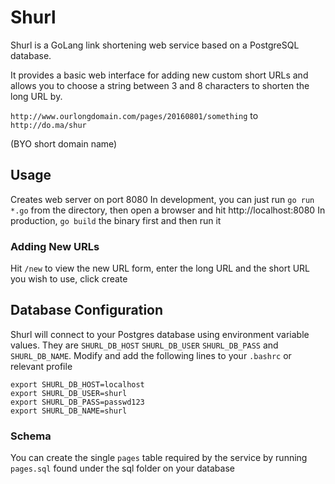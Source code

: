 # Shurl
Shurl is a GoLang link shortening web service based on a PostgreSQL database.

It provides a basic web interface for adding new custom short URLs and allows you to choose a string between 3 and 8 characters to shorten the long URL by.

`http://www.ourlongdomain.com/pages/20160801/something` to `http://do.ma/shur`

(BYO short domain name)

## Usage
Creates web server on port 8080
In development, you can just run `go run *.go` from the directory, then open a browser and hit http://localhost:8080
In production, `go build` the binary first and then run it

### Adding New URLs
Hit `/new` to view the new URL form, enter the long URL and the short URL you wish to use, click create

## Database Configuration
Shurl will connect to your Postgres database using environment variable values.  They are `SHURL_DB_HOST` `SHURL_DB_USER` `SHURL_DB_PASS` and `SHURL_DB_NAME`.
Modify and add the following lines to your `.bashrc` or relevant profile
```
export SHURL_DB_HOST=localhost
export SHURL_DB_USER=shurl
export SHURL_DB_PASS=passwd123
export SHURL_DB_NAME=shurl
```
### Schema
You can create the single `pages` table required by the service by running `pages.sql` found under the sql folder on your database
